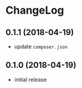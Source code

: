 # ChangeLog

## 0.1.1 (2018-04-19)
- update `composer.json`

## 0.1.0 (2018-04-19)
- initial release
